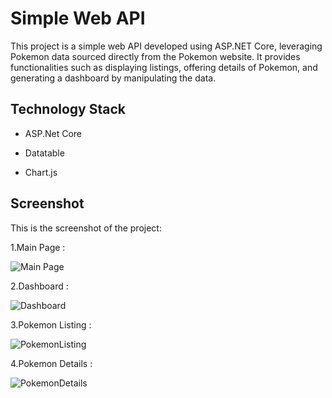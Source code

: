 # Simple Web API

This project is a simple web API developed using ASP.NET Core, leveraging Pokemon data sourced directly from the Pokemon website. It provides functionalities such as displaying listings, offering details of Pokemon, and generating a dashboard by manipulating the data.

## Technology Stack

- ASP.Net Core

- Datatable

- Chart.js
  
## Screenshot

This is the screenshot of the project:

1.Main Page :

![Main Page](https://github.com/Amelina237/Project-API/assets/33069266/ffeabdca-1bc7-463d-b6dc-c2d1c95eefb4)

2.Dashboard :

![Dashboard](https://github.com/Amelina237/Project-API/assets/33069266/3843c250-dc58-494b-976b-8456283a33b7)

3.Pokemon Listing :

![PokemonListing](https://github.com/Amelina237/Project-API/assets/33069266/2788e454-0416-4c10-badd-99570e23cdf4)

4.Pokemon Details :

![PokemonDetails](https://github.com/Amelina237/Project-API/assets/33069266/0e07890f-d11b-4cb5-aa1b-17f8063e87a2)
